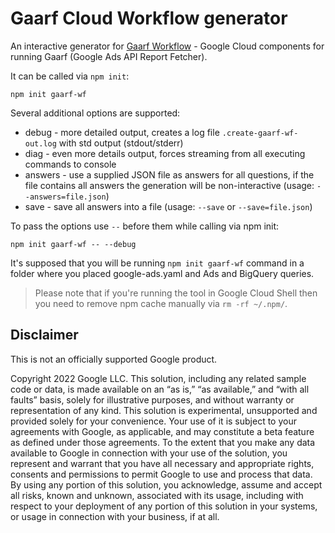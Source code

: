 # Gaarf Cloud Workflow generator

An interactive generator for [Gaarf Workflow](https://github.com/google/ads-api-report-fetcher/tree/main/gcp) - Google Cloud components for running Gaarf (Google Ads API Report Fetcher).

It can be called via `npm init`:

```
npm init gaarf-wf
```

Several additional options are supported:
* debug - more detailed output, creates a log file `.create-gaarf-wf-out.log` with std output (stdout/stderr)
* diag - even more details output, forces streaming from all executing commands to console
* answers - use a supplied JSON file as answers for all questions, if the file contains all answers the generation will be non-interactive (usage: `--answers=file.json`)
* save - save all answers into a file (usage: `--save` or `--save=file.json`)

To pass the options use `--` before them while calling via npm init:
```
npm init gaarf-wf -- --debug
```

It's supposed that you will be running `npm init gaarf-wf` command in a folder where you placed google-ads.yaml and Ads and BigQuery queries.


> Please note that if you're running the tool in Google Cloud Shell then you need to remove npm cache manually via `rm -rf ~/.npm/`.

## Disclaimer
This is not an officially supported Google product.

Copyright 2022 Google LLC. This solution, including any related sample code or data, is made available on an “as is,” “as available,” and “with all faults” basis, solely for illustrative purposes, and without warranty or representation of any kind. This solution is experimental, unsupported and provided solely for your convenience. Your use of it is subject to your agreements with Google, as applicable, and may constitute a beta feature as defined under those agreements. To the extent that you make any data available to Google in connection with your use of the solution, you represent and warrant that you have all necessary and appropriate rights, consents and permissions to permit Google to use and process that data. By using any portion of this solution, you acknowledge, assume and accept all risks, known and unknown, associated with its usage, including with respect to your deployment of any portion of this solution in your systems, or usage in connection with your business, if at all.

